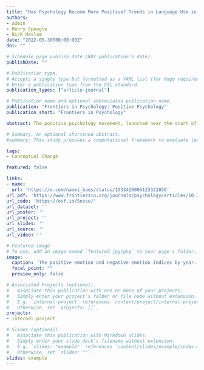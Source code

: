 ```yaml
---
title: "Has Psychology Become More Positive? Trends in Language Use in Article Abstracts"
authors:
- admin
- Henry Speagle
- Nick Haslam
date: "2022-05-30T00:00:00Z"
doi: ""

# Schedule page publish date (NOT publication's date).
publishDate: ""

# Publication type.
# Accepts a single type but formatted as a YAML list (for Hugo requirements).
# Enter a publication type from the CSL standard.
publication_types: ["article-journal"]

# Publication name and optional abbreviated publication name.
publication: "Frontiers in Psychology: Positive Psychology"
publication_short: "Frontiers in Psychology"

abstract: The positive psychology movement, launched near the start of the twenty-first century, aimed to shift the focus of psychology away from misery, conflict, and pathology toward happiness, human flourishing, and wellbeing. However, there have been few attempts to gauge whether psychology as a whole has become more positive in its focus. This study tested this possibility by examining a corpus of 829,701 abstracts from articles published in 875 psychology journals between 1970 and 2017. Positivity was indexed by the positive emotion dictionary using the Linguistic Inquiry and Word Count tool and a newly constructed positive character dictionary. Both indices showed a steep rise through the study period, with the positive character index's rise occurring since 2000. A Negative Emotion index also rose linearly over the study period, suggesting that the rise in positive emotion might reflect in part a general increase in affective or evaluative language use. While there appears to have been an increase in psychology's positivity, that increase is complex, non-linear, and the degree to which it can be ascribed to positive psychology remains uncertain.

# Summary. An optional shortened abstract.
#summary: This study proposes a computational framework to evaluate lexical semantic change in a way that economically integrates forms identified by historical linguists and uses it to analyze semantic shifts in mental health and mental illness.

tags:
- Conceptual Change

featured: false

links:
- name: 
  url: 'https://x.com/naomi_baes/status/1533420005123321856'
url_pdf: 'https://www.frontiersin.org/journals/psychology/articles/10.3389/fpsyg.2022.870549/full'
url_code: 'https://osf.io/5nzse/'
url_dataset: ''
url_poster: ''
url_project: ''
url_slides: ''
url_source: ''
url_video: ''

# Featured image
# To use, add an image named `featured.jpg/png` to your page's folder. 
image:
  caption: 'The positive emotion and negative emotion indices by year.'
  focal_point: ""
  preview_only: false

# Associated Projects (optional).
#   Associate this publication with one or more of your projects.
#   Simply enter your project's folder or file name without extension.
#   E.g. `internal-project` references `content/project/internal-project/index.md`.
#   Otherwise, set `projects: []`.
projects:
- internal-project

# Slides (optional).
#   Associate this publication with Markdown slides.
#   Simply enter your slide deck's filename without extension.
#   E.g. `slides: "example"` references `content/slides/example/index.md`.
#   Otherwise, set `slides: ""`.
slides: example
---
```


